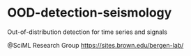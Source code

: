# OOD-detection-seismology

Out-of-distribution detection for time series and signals

@SciML Research Group https://sites.brown.edu/bergen-lab/
